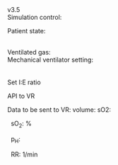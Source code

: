 
<div class="w3-row">
<div class="w3-half">
<div class="w3-left w3-small">v3.5&nbsp;</div>
Simulation control: <bdl-fmi id="idfmi" mode="continuous" src="modelECMORespiratoryVR_ECMOSimNoRegVentilatorVC8.js" fminame="modelECMORespiratoryVR_ECMOSimNoRegVentilatorVC8" tolerance="0.001" starttime="0" fstepsize="0.2" fpslimit="5" guid="{df14b810-b76e-4be8-bc34-be8fcb02ed2e}" valuereferences="637537985,905970425,905969984,905970853,905970388,905969947,905970816,16777229,16777230,16777583,16777584,16777585,16777223,100663306,16777224,16777225,905970386" valuelabels="lungs.volume,Veins.chemicalSolution.bloodGases.sO2,Arteries.chemicalSolution.bloodGases.sO2,Tissue.chemicalSolution.bloodGases.sO2,Veins.chemicalSolution.bloodGases.pH,Arteries.chemicalSolution.bloodGases.pH,Tissue.chemicalSolution.bloodGases.pH,RR,TV,ventilatorSCMV.Iratio,ventilatorSCMV.Eratio,ventilatorSCMV.pause,AirO2,AirN2,AirCO2,AirH2O,Veins.chemicalSolution.bloodGases.pCO2" inputs="idrate,16777229,1,60,t;idtv,16777230,1,1000000,t;idiratio,16777583,1,1,t;ideratio,16777584,1,1,t;idpause,16777585,1,100,-0.01,t;ido2,16777223,1,100,t;idco2,16777224,1,100,t;idh2o,16777225,1,100,t;idshunts,16777226,1,100,t;iddeadspace,16777231,1,1000000,t" inputlabels="RR,TV,ventilatorSCMV.Iratio,ventilatorSCMV.Eratio,ventilatorSCMV.pause,AirO2,AirCO2,AirH2O,Shunts,DV"></bdl-fmi>


Patient state: <br/>
<bdl-buttonparams title="Normal" ids="idshunts,iddeadspace" values="2,150" fromid="vrapi" thresholdvalue="0" refindex="5" ></bdl-buttonparams> 
<bdl-buttonparams title="Moderate respiration failure" ids="idshunts,iddeadspace" values="38,400" fromid="vrapi" refindex="5" thresholdvalue="1"></bdl-buttonparams> 
<bdl-buttonparams title="Severe failure" ids="idshunts,iddeadspace" values="58,450" fromid="vrapi" refindex="5" thresholdvalue="2"></bdl-buttonparams><br/>
<bdl-range id="patientstate" title="patient state" min="0" max="3" step="1" default="1" fromid="vrapi" refindex="5"></bdl-range>

<div class="w3-hide">
Ventilated gas: <!--bdl-buttonparams title="Normal" ids="ido2,idco2,idh2o" values="21,0.03,6"></bdl-buttonparams>
<bdl-buttonparams title="O2 40%" ids="ido2,idco2,idh2o" values="40,0.03,6"></bdl-buttonparams>
<bdl-buttonparams title="O2 60%" ids="ido2,idco2,idh2o" values="60,0.03,6"></bdl-buttonparams-->
<bdl-range id="ido2" title="O2 %" min="5" max="93" default="21" fromid="vrapi" refindex="4"></bdl-range><br/>
<bdl-range id="iddeadspace" title="dead space" min="100" max="4500" default="400"></bdl-range>
<bdl-range id="idshunts" title="L-V shunts %" min="5" max="95" default="38"></bdl-range>
<bdl-range id="idco2" title="CO2 %" min="0" max="10" default="0.03" step="0.01"></bdl-range>
<bdl-range id="idh2o" title="H2O %" min="0" max="10" default="6" step="0.1"></bdl-range>
</div>

<div class="w3-hide">
Mechanical ventilator setting:<br/>
<bdl-range id="idrate" title="Breathing rate (1/min)" min="1" max="120" default="17" step="1" fromid="vrapi" refindex="3"></bdl-range><br/>
<!--bdl-range id="idmuscle" title="Breathing force (%)" min="10" max="400" default="100" step="1" fromid="vrapi" refindex="0"></bdl-range-->
<bdl-range id="idtv" title="Vt - tidal volume (ml)" min="200" max="1000" default="500" step="1" fromid="vrapi" refindex="2"></bdl-range><br/>
<div class="w3-hide">
<bdl-range id="idiratio" min="1" max="4" default="1" step="1"fromid="vrapi" refindex="1"></bdl-range>
<bdl-range id="ideratio" min="1" max="9" default="4" step="1" fromid="vrapi" refindex="0"></bdl-range>
</div>
Set I:E ratio 
<bdl-buttonparams title="1:1" ids="idiratio,ideratio" values="1,1"></bdl-buttonparams>
<bdl-buttonparams title="1:2" ids="idiratio,ideratio" values="1,2"></bdl-buttonparams>
<bdl-buttonparams title="2:1" ids="idiratio,ideratio" values="2,1"></bdl-buttonparams>
<bdl-buttonparams title="3:2" ids="idiratio,ideratio" values="3,2"></bdl-buttonparams></br>
<bdl-range id="idpause" title="pause (%)" min="0" max="70" default="0" step="1" fromid="vrapi" refindex="6"></bdl-range>
</div>

<bdl-sachart fromid="idfmi" refindex="4,16" convertors="1,1,0;1,133.322"></bdl-sachart>

<!--bdl-fmi id="idfmi" mode="continuous" src="MinimalRespiration.js" fminame="MinimalRespiration" tolerance="0.000001" starttime="0" fstepsize="0.2" guid="{d0393898-9a87-4ac9-904f-355fd73a976f}" valuereferences="637536225,905969702,905969728,16777228,16777223" valuelabels="lungs.volume,pCO2.partialPressure,pO2.partialPressure,Pmin,RespiratoryRate" inputs="idrate,16777223,1,60,t;idmuscle,16777228,-1000,100,t" inputlabels="RespirationRate,Pmin" fpslimit="5"></bdl-fmi-->


<bdl-chartjs-time width="300" height="150" fromid="idfmi" labels="lungs volume"  refindex="0" refvalues="1"></bdl-chartjs-time>
<bdl-chartjs-time width="300" height="150" fromid="idfmi" labels="sO2 veins,sO2 arteries,sO2 tissues" refindex="1" refvalues="3" throttle="1000"></bdl-chartjs-time>

</div>
<div class="w3-half">

API to VR
<bdl-remote-value remoteurl="http://127.0.0.1:5000/vrapi" interval="2000" id="vrapi" inputs="volume;sO2"></bdl-remote-value>

<div class="w3-hide">
Data to be sent to VR: 
volume:<bdl-range id="volume" title="Lung volume (m3)" min="0.0001" max="0.01" default="0.002" step="0.000001" fromid="idfmi" refindex="0"></bdl-range>
sO2:<bdl-range id="sO2" min="0" max="1" default="0" step="0.01" title="so2"  fromid="idfmi" refindex="2"></bdl-range>
</div>

<div class="w3-row">
<div class="w3-card w3-third w3-blue w3-xlarge">

&nbsp;  sO<sub>2</sub>: <bdl-value fromid="idfmi" refindex="2" convertor="100,1"></bdl-value> <span class="w3-small">%</span>
</div>
<div class="w3-card w3-third w3-green w3-xlarge">

&nbsp;  p<sub>H</sub>: <bdl-value fromid="idfmi" refindex="4"></bdl-value>
</div>
<div class="w3-card w3-third w3-red w3-xlarge">

&nbsp;  RR: <bdl-value fromid="idfmi" refindex="7" convertor="60,1"></bdl-value> <span class="w3-small">1/min</span>
</div>

<bdl-chartjs-time width="150" height="90" fromid="idfmi" labels="RR" initialdata="0" refindex="7" refvalues="1" throttle="1000"></bdl-chartjs-time>
<bdl-chartjs-time width="150" height="90" fromid="idfmi" labels="Vt" initialdata="" refindex="8" refvalues="1" throttle="1000"></bdl-chartjs-time>
<bdl-chartjs-time width="150" height="90" fromid="idfmi" labels="I,E ratio" initialdata="" refindex="9" refvalues="2" throttle="1000"></bdl-chartjs-time>
<bdl-chartjs-time width="150" height="90" fromid="idfmi" labels="pause %" initialdata="" refindex="11" refvalues="1" throttle="1000"></bdl-chartjs-time>
<bdl-chartjs-time width="150" height="90" fromid="idfmi" labels="O2 %" initialdata="" refindex="12" refvalues="1" convertors="100,1" throttle="1000"></bdl-chartjs-time>

</div>
</div>


</div>
</div>
